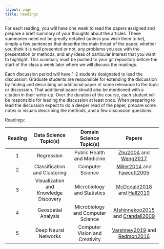 ```yaml
---
layout: page
title: Readings
---
```


For each reading, you will have one week to read the papers assigned and prepare a brief summary of your thoughts about the articles. These summaries need not be greatly detailed (unless you wish them to be), simply a few sentences that describe the main thrust of the paper, whether you think it is well presented or not, any problems you see with the presentation or methods, and any ideas of particular interest that you want to highlight. This summary must be pushed to your git repository before the start of the class a week later where we will discuss the readings.

Each discussion period will have 1-2 students designated to lead the discussion. Graduate students are responsible for extending the discussion by finding and describing an additional paper of some relevance to the topic or discussion. That additional paper should also be mentioned with a citation in their write-up. Over the duration of the course, each student will be responsible for leading the discussion at least once. When preparing to lead the discussion expect to do a deeper read of the paper, prepare some notes or visuals describing the methods, and a few discussion questions.

Readings:

**Reading**|**Data Science Topic(s)**|**Domain Science Topic(s)**|**Papers**
:-----:|:-----:|:-----:|:-----:
1|Regression|Public Health and Medicine|[Zhu2004](http://datascienceprojects.org/papers/Zhu2004%20-%20Alcohol.pdf) and [Weng2017](http://datascienceprojects.org/papers/Weng2017%20-%20Cardiovascular.pdf)
2|Classification and Clustering|Computer Science|[Miller2014](http://datascienceprojects.org/papers/Miller2014%20-%20Twitter%20Spam.pdf) and [Fawcett2005](http://datascienceprojects.org/papers/Fawcett2005%20-%20ROC.pdf)
3|Visualization and Knowledge Discovery|Microbiology and Statistics|[McDonald2018](http://datascienceprojects.org/papers/McDonald2018%20-%20Microbiome.pdf) and [Hall2019](http://datascienceprojects.org/papers/Hall2019%20-%20Explainable.pdf)
4|Geospatial Analysis|Microbiology and Computer Science|[Afshinnekoo2015](http://datascienceprojects.org/papers/Afshinnekoo2015%20-%20NYC%20Subway.pdf) and [Crandall2009](http://datascienceprojects.org/papers/Crandall2009%20-%20Photos.pdf)
5|Deep Neural Networks|Computer Vision and Creativity|[Varshney2019](http://datascienceprojects.org/papers/Varshney2019%20-%20Chef.pdf) and [Redmon2016](http://datascienceprojects.org/papers/Redmon2016%20-%20YOLO.pdf)

